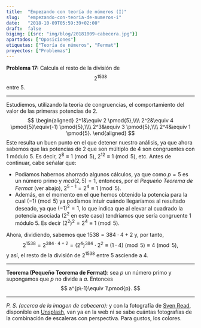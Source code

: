 ```yaml
---
title:  "Empezando con teoría de números (I)"
slug:   "empezando-con-teoria-de-numeros-i"
date:   "2018-10-09T05:59:39+02:00"
draft:  false
bigimg: [{src: "img/blog/20181009-cabecera.jpg"}]
apartados: ["Oposiciones"]
etiquetas: ["Teoría de números", "Fermat"]
proyectos: ["Problemas"]
---
```


**Problema 17:** Calcula el resto de la división de $$2^{1538}$$ entre $5$.

<!--more-->

***

Estudiemos, utilizando la teoría de congruencias, el comportamiento del valor de las primeras potencias de $2$.
$$
\begin{aligned}
2^1&\equiv 2 \pmod{5},\\\\ 2^2&\equiv 4 \pmod{5}\equiv(-1) \pmod{5},\\\\ 2^3&\equiv 3 \pmod{5},\\\\ 2^4&\equiv 1 \pmod{5}.
\end{aligned}
$$
Este resulta un buen punto en el que detener nuestro análisis, ya que ahora sabemos que las potencias de $2$ que son múltiplo de $4$ son congruentes con $1$ módulo $5$. Es decir, $2^8\equiv 1 \pmod{5}$, $2^{12}\equiv 1 \pmod{5}$, etc. Antes de continuar, cabe señalar que:

- Podíamos habernos ahorrado algunos cálculos, ya que como $p=5$ es un número primo y $mcd(2,5)=1$, entonces, por el *Pequeño Teorema de Fermat* (ver abajo), $2^{5-1} = 2^4\equiv 1 \pmod{5}$. 
-  Además, en el momento en el que hemos obtenido la potencia para la cual $(-1)\pmod{5}$ ya podíamos intuir cuándo llegaríamos al resultado deseado, ya que $(-1)^2=1$, lo que indica que al elevar al cuadrado la potencia asociada ($2^2$ en este caso) tendríamos que sería congruente $1$ módulo $5$. Es decir $(2^2)^2 = 2^4 \equiv 1\pmod{5}$.

Ahora, dividiendo, sabemos que $1538 = 384\cdot 4 + 2$ y, por tanto,
$$
2^{1538} = 2^{384\cdot 4 + 2} = (2^4)^{384}\cdot 2^2\equiv (1\cdot 4)\pmod{5}\equiv 4\pmod{5},
$$
y así, el resto de la división de $2^{1538}$ entre $5$ asciende a $4$.

***

**Teorema (Pequeño Teorema de Fermat)**: sea $p$ un número primo y supongamos que $p$ no divide a $a$. Entonces 
$$
a^{p\-1}\equiv 1\pmod{p}.
$$

***

*P. S. (acerca de la imagen de cabecera):* y con la fotografía de [Sven Read](https://unsplash.com/@starburst1977), disponible en [Unsplash](https://unsplash.com/photos/_eRanldVghE), van ya en la web ni se sabe cuántas fotografías de la combinación de escaleras con perspectiva. Para gustos, los colores.
